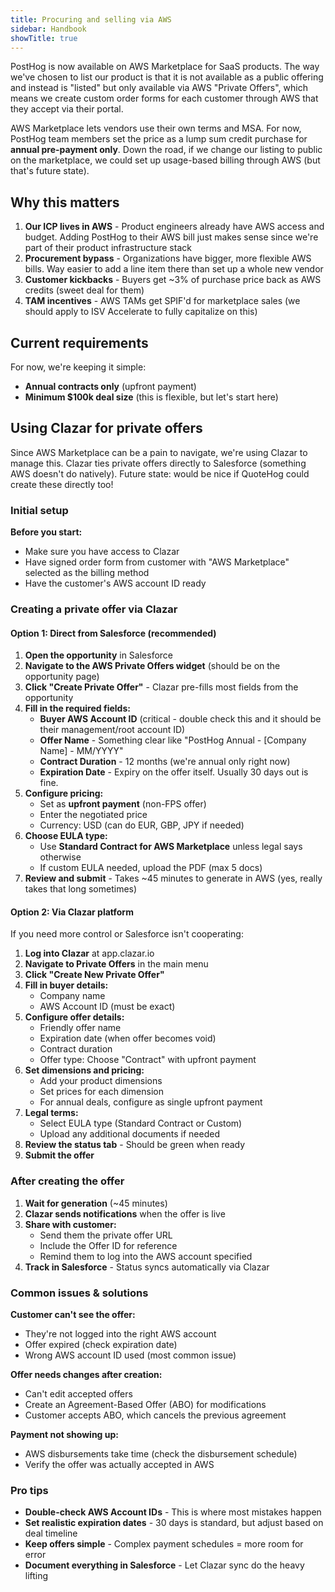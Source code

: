 ```yaml
---
title: Procuring and selling via AWS
sidebar: Handbook
showTitle: true
---
```



PostHog is now available on AWS Marketplace for SaaS products. The way we've chosen to list our product is that it is not available as a public offering and instead is "listed" but only available via AWS "Private Offers", which means we create custom order forms for each customer through AWS that they accept via their portal.

AWS Marketplace lets vendors use their own terms and MSA. For now, PostHog team members set the price as a lump sum credit purchase for **annual pre-payment only**. Down the road, if we change our listing to public on the marketplace, we could set up usage-based billing through AWS (but that's future state).

## Why this matters

1. **Our ICP lives in AWS** - Product engineers already have AWS access and budget. Adding PostHog to their AWS bill just makes sense since we're part of their product infrastructure stack
2. **Procurement bypass** - Organizations have bigger, more flexible AWS bills. Way easier to add a line item there than set up a whole new vendor
3. **Customer kickbacks** - Buyers get ~3% of purchase price back as AWS credits (sweet deal for them)
4. **TAM incentives** - AWS TAMs get SPIF'd for marketplace sales (we should apply to ISV Accelerate to fully capitalize on this)

## Current requirements

For now, we're keeping it simple:
- **Annual contracts only** (upfront payment)
- **Minimum $100k deal size** (this is flexible, but let's start here)

## Using Clazar for private offers

Since AWS Marketplace can be a pain to navigate, we're using Clazar to manage this. Clazar ties private offers directly to Salesforce (something AWS doesn't do natively). Future state: would be nice if QuoteHog could create these directly too!

### Initial setup

**Before you start:**
- Make sure you have access to Clazar 
- Have signed order form from customer with "AWS Marketplace" selected as the billing method
- Have the customer's AWS account ID ready

### Creating a private offer via Clazar

#### Option 1: Direct from Salesforce (recommended)

1. **Open the opportunity** in Salesforce
2. **Navigate to the AWS Private Offers widget** (should be on the opportunity page)
3. **Click "Create Private Offer"** - Clazar pre-fills most fields from the opportunity
4. **Fill in the required fields:**
   - **Buyer AWS Account ID** (critical - double check this and it should be their management/root account ID)
   - **Offer Name** - Something clear like "PostHog Annual - [Company Name] - MM/YYYY"
   - **Contract Duration** - 12 months (we're annual only right now)
   - **Expiration Date** - Expiry on the offer itself. Usually 30 days out is fine.
5. **Configure pricing:**
   - Set as **upfront payment** (non-FPS offer)
   - Enter the negotiated price
   - Currency: USD (can do EUR, GBP, JPY if needed)
6. **Choose EULA type:**
   - Use **Standard Contract for AWS Marketplace** unless legal says otherwise
   - If custom EULA needed, upload the PDF (max 5 docs)
7. **Review and submit** - Takes ~45 minutes to generate in AWS (yes, really takes that long sometimes)

#### Option 2: Via Clazar platform

If you need more control or Salesforce isn't cooperating:

1. **Log into Clazar** at app.clazar.io
2. **Navigate to Private Offers** in the main menu
3. **Click "Create New Private Offer"**
4. **Fill in buyer details:**
   - Company name
   - AWS Account ID (must be exact)
5. **Configure offer details:**
   - Friendly offer name
   - Expiration date (when offer becomes void)
   - Contract duration
   - Offer type: Choose "Contract" with upfront payment
6. **Set dimensions and pricing:**
   - Add your product dimensions
   - Set prices for each dimension
   - For annual deals, configure as single upfront payment
7. **Legal terms:**
   - Select EULA type (Standard Contract or Custom)
   - Upload any additional documents if needed
8. **Review the status tab** - Should be green when ready
9. **Submit the offer**

### After creating the offer

1. **Wait for generation** (~45 minutes)
2. **Clazar sends notifications** when the offer is live
3. **Share with customer:**
   - Send them the private offer URL
   - Include the Offer ID for reference
   - Remind them to log into the AWS account specified
4. **Track in Salesforce** - Status syncs automatically via Clazar

### Common issues & solutions

**Customer can't see the offer:**
- They're not logged into the right AWS account
- Offer expired (check expiration date)
- Wrong AWS account ID used (most common issue)

**Offer needs changes after creation:**
- Can't edit accepted offers
- Create an Agreement-Based Offer (ABO) for modifications
- Customer accepts ABO, which cancels the previous agreement

**Payment not showing up:**
- AWS disbursements take time (check the disbursement schedule)
- Verify the offer was actually accepted in AWS

### Pro tips
- **Double-check AWS Account IDs** - This is where most mistakes happen
- **Set realistic expiration dates** - 30 days is standard, but adjust based on deal timeline
- **Keep offers simple** - Complex payment schedules = more room for error
- **Document everything in Salesforce** - Let Clazar sync do the heavy lifting
